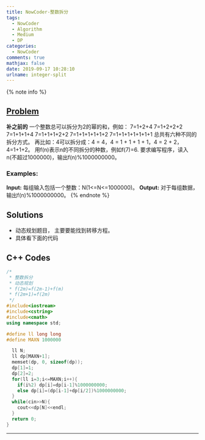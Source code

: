 ```yaml
---
title: NowCoder-整数拆分
tags:
  - NowCoder
  - Algorithm
  - Medium
  - DP
categories:
  - NowCoder
comments: true
mathjax: false
date: 2019-09-17 10:28:10
urlname: integer-split
---
```


<meta name="referrer" content="no-referrer" />

{% note info %}
## [Problem](https://www.nowcoder.com/practice/376537f4609a49d296901db5139639ec?tpId=40&tqId=21339&tPage=1&rp=1&ru=%2Fta%2Fkaoyan&qru=%2Fta%2Fkaoyan%2Fquestion-ranking)   
**补之前的**
一个整数总可以拆分为2的幂的和，例如： 7=1+2+4 7=1+2+2+2 7=1+1+1+4 7=1+1+1+2+2 7=1+1+1+1+1+2 7=1+1+1+1+1+1+1 总共有六种不同的拆分方式。 再比如：4可以拆分成：4 = 4，4 = 1 + 1 + 1 + 1，4 = 2 + 2，4=1+1+2。 用f(n)表示n的不同拆分的种数，例如f(7)=6. 要求编写程序，读入n(不超过1000000)，输出f(n)%1000000000。

### Examples:
**Input:**
每组输入包括一个整数：N(1<=N<=1000000)。
**Output:**
对于每组数据，输出f(n)%1000000000。
{% endnote %}
<!--more-->

## Solutions
- 动态规划题目， 主要要能找到转移方程。
- 具体看下面的代码



## C++ Codes

```C++
/*
 * 整数拆分
 * 动态规划
 * f(2m)=f(2m-1)+f(m)
 * f(2m+1)=f(2m)
 */
#include<iostream>
#include<cstring>
#include<cmath>
using namespace std;

#define ll long long
#define MAXN 1000000

  ll N;
  ll dp[MAXN+1];
  memset(dp, 0, sizeof(dp));
  dp[1]=1;
  dp[2]=2;
  for(ll i=3;i<=MAXN;i++){
    if(i%2) dp[i]=dp[i-1]%1000000000;
    else dp[i]=(dp[i-1]+dp[i/2])%1000000000;
  }
  while(cin>>N){
    cout<<dp[N]<<endl;
  }
  return 0;
}
```

------
